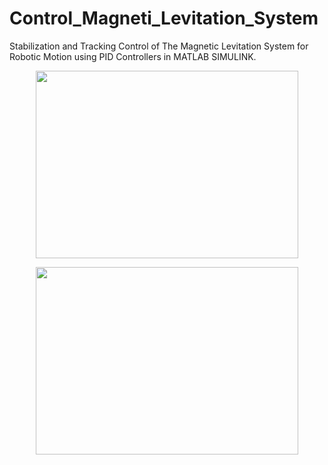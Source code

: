 # Control_Magneti_Levitation_System
Stabilization and Tracking Control of The Magnetic Levitation System for Robotic Motion using PID Controllers in MATLAB SIMULINK.

<p align="center">
<img src="https://github.com/niushamir/Control_Magnetic_Levitation_System/blob/main/Images/Schematic.png" width="420" height="300" align="center">
 </p>
 
 <p align="center">
<img src="https://github.com/niushamir/Control_Magnetic_Levitation_System/blob/main/Images/System.jpg" width="420" height="300" align="center">
 </p>
 
